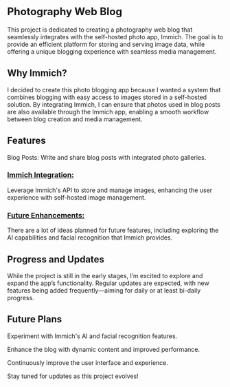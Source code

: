 # <font size="5">**Photography Web Blog**</font>
This project is dedicated to creating a photography web blog that seamlessly integrates with the self-hosted photo app, Immich. The goal is to provide an efficient platform for storing and serving image data, while offering a unique blogging experience with seamless media management.

## **Why Immich?**
I decided to create this photo blogging app because I wanted a system that combines blogging with easy access to images stored in a self-hosted solution. By integrating Immich, I can ensure that photos used in blog posts are also available through the Immich app, enabling a smooth workflow between blog creation and media management.

## **Features**
Blog Posts: Write and share blog posts with integrated photo galleries.

### <u>Immich Integration:</u> 
Leverage Immich's API to store and manage images, enhancing the user experience with self-hosted image management.

### <u>Future Enhancements:</u> 
There are a lot of ideas planned for future features, including exploring the AI capabilities and facial recognition that Immich provides.

## **Progress and Updates**
While the project is still in the early stages, I’m excited to explore and expand the app’s functionality. Regular updates are expected, with new features being added frequently—aiming for daily or at least bi-daily progress.

## **Future Plans**
Experiment with Immich's AI and facial recognition features.

Enhance the blog with dynamic content and improved performance.

Continuously improve the user interface and experience.

Stay tuned for updates as this project evolves!
